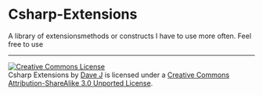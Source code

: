 Csharp-Extensions
=================

A library of extensionsmethods or constructs I have to use more often. Feel free to use

----------------------
<a rel="license" href="http://creativecommons.org/licenses/by-sa/3.0/"><img alt="Creative Commons License" style="border-width:0" src="http://i.creativecommons.org/l/by-sa/3.0/88x31.png" /></a><br /><span xmlns:dct="http://purl.org/dc/terms/" property="dct:title">Csharp Extensions</span> by <a xmlns:cc="http://creativecommons.org/ns#" href="http://github.com/DaveJ/Csharp-Extensions" property="cc:attributionName" rel="cc:attributionURL">Dave J</a> is licensed under a <a rel="license" href="http://creativecommons.org/licenses/by-sa/3.0/">Creative Commons Attribution-ShareAlike 3.0 Unported License</a>.
